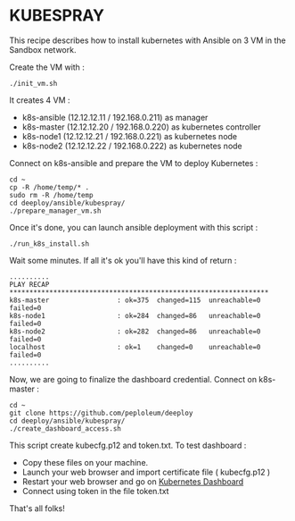 # KUBESPRAY

This recipe describes how to install kubernetes with Ansible on 3 VM in the Sandbox network.

Create the VM with :
    
    ./init_vm.sh

It creates 4 VM :

* k8s-ansible (12.12.12.11 / 192.168.0.211) as manager
* k8s-master (12.12.12.20 / 192.168.0.220) as kubernetes controller
* k8s-node1 (12.12.12.21 / 192.168.0.221) as kubernetes node
* k8s-node2 (12.12.12.22 / 192.168.0.222) as kubernetes node

Connect on k8s-ansible and prepare the VM to deploy Kubernetes :

    cd ~
    cp -R /home/temp/* .
    sudo rm -R /home/temp
    cd deeploy/ansible/kubespray/
    ./prepare_manager_vm.sh

Once it's done, you can launch ansible deployment with this script :
    
    ./run_k8s_install.sh
Wait some minutes. If all it's ok you'll have this kind of return :

    ..........
    PLAY RECAP *****************************************************************
    k8s-master                 : ok=375  changed=115  unreachable=0    failed=0
    k8s-node1                  : ok=284  changed=86   unreachable=0    failed=0
    k8s-node2                  : ok=282  changed=86   unreachable=0    failed=0
    localhost                  : ok=1    changed=0    unreachable=0    failed=0
    ..........

Now, we are going to finalize the dashboard credential. Connect on k8s-master :

    cd ~
    git clone https://github.com/peploleum/deeploy
    cd deeploy/ansible/kubespray/
    ./create_dashboard_access.sh

This script create kubecfg.p12 and token.txt. To test dashboard :

* Copy these files on your machine.
* Launch your web browser and import certificate file \( kubecfg.p12 \)
* Restart your web browser and go on [Kubernetes Dashboard](https://192.168.0.220:6443/api/v1/namespaces/kube-system/services/https:kubernetes-dashboard:/proxy)
* Connect using token in the file token.txt

That's all folks!

